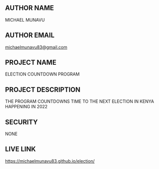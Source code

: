 ## AUTHOR NAME
MICHAEL MUNAVU

## AUTHOR EMAIL
michaelmunavu83@gmail.com

## PROJECT NAME

ELECTION COUNTDOWN PROGRAM

## PROJECT DESCRIPTION
THE PROGRAM COUNTDOWNS TIME TO THE NEXT ELECTION IN KENYA HAPPENING IN 2022

## SECURITY
NONE

##  LIVE LINK

https://michaelmunavu83.github.io/election/

